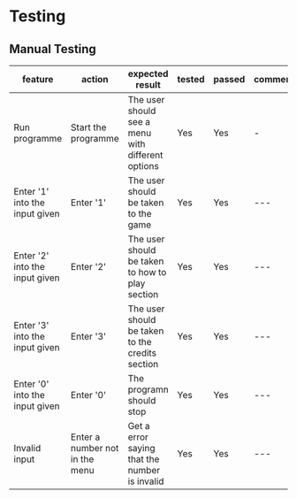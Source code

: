 # Testing

## Manual Testing

| feature | action | expected result | tested | passed | comments |
| --- | --- | --- | --- | --- | --- |
| Run programme | Start the programme | The user should see a menu with different options | Yes | Yes | - |
| Enter '1' into the input given | Enter '1' | The user should be taken to the game | Yes | Yes | --- |
| Enter '2' into the input given | Enter '2' | The user should be taken to how to play section | Yes | Yes | --- |
| Enter '3' into the input given | Enter '3' | The user should be taken to the credits section | Yes | Yes | --- |
| Enter '0' into the input given | Enter '0' | The programn should stop | Yes | Yes | --- |
| Invalid input | Enter a number not in the menu | Get a error saying that the number is invalid | Yes | Yes | --- |